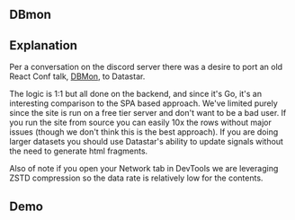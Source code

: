 ## DBmon

## Explanation

Per a conversation on the discord server there was a desire to port an old React Conf talk, [DBMon](https://conf2015.reactjs.org/schedule.html#hype), to Datastar.

The logic is 1:1 but all done on the backend, and since it's Go, it's an interesting comparison to the SPA based approach.  We've limited purely since the site is run on a free tier server and don't want to be a bad user.  If you run the site from source you can easily 10x the rows without major issues (though we don't think this is the best approach).  If you are doing larger datasets you should use Datastar's ability to update signals without the need to generate html fragments.

Also of note if you open your Network tab in DevTools we are leveraging ZSTD compression so the data rate is relatively low for the contents.

## Demo

<div
    id="contents"
    data-on-load="sse('/examples/dbmon/contents')"
>
</div>
